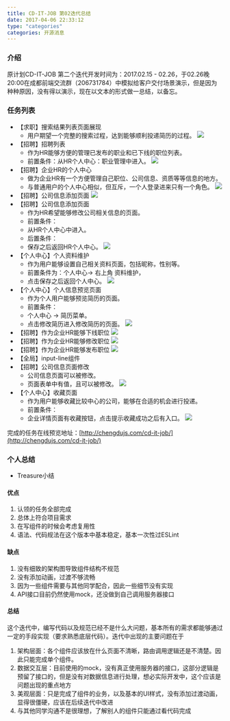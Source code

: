 ```yaml
---
title: CD-IT-JOB 第02迭代总结
date: 2017-04-06 22:33:12
type: "categories"
categories: 开源消息
---
```

### 介绍

原计划CD-IT-JOB 第二个迭代开发时间为：2017.02.15 - 02.26，于02.26晚20:00在成都前端交流群（206731784）中模拟给客户交付场景演示，但是因为种种原因，没有得以演示，现在以文本的形式做一总结，以备忘。

### 任务列表

- 【求职】搜索结果列表页面展现
  - 用户期望一个完整的搜索过程，达到能够顺利投递简历的过程。
  ![](https://striker.teambition.net/thumbnail/110p05b30f8015ff5d20668841c93238d531/w/600/h/1068)
- 【招聘】招聘列表
  - 作为HR能够方便的管理已发布的职业和已下线的职位列表。
  - 前置条件：从HR个人中心：职业管理中进入。
  ![](https://striker.teambition.net/thumbnail/110pe94ebd3f72494fd7edefba6ee8e0e9d6/w/600/h/1068)
- 【招聘】企业HR的个人中心
  - 做为企业HR有一个方便管理自己职位、公司信息、资质等等信息的地方。
  - 与普通用户的个人中心相似，但互斥，一个人登录进来只有一个角色。
  ![](https://striker.teambition.net/thumbnail/110p83390d7c1180c9cb7ee2aa1e6b534dda/w/600/h/1068)
- 【招聘】公司信息添加页面
  ![](https://striker.teambition.net/thumbnail/110p4b7960d9d86155f8f4cad6ef8f7f54f8/w/600/h/1092)
- 【招聘】公司信息添加页面
  - 作为HR希望能够修改公司相关信息的页面。
  - 前置条件：
  - 从HR个人中心中进入。
  - 后置条件：
  - 保存之后返回HR个人中心。
  ![](https://striker.teambition.net/thumbnail/110p4b7960d9d86155f8f4cad6ef8f7f54f8/w/600/h/1092)
- 【个人中心】个人资料维护
  - 作为用户能够设置自己相关资料页面，包括昵称，性别等。
  - 前置条件为：个人中心-> 右上角 资料维护，
  - 点击保存之后返回个人中心。
  ![](https://striker.teambition.net/thumbnail/110pa3c7fbe422b43aad134fd0c74ad571c9/w/600/h/1068)
- 【个人中心】个人信息预览页面
  - 作为个人用户能够预览简历的页面。
  - 前置条件：
  - 个人中心 -> 简历菜单。
  - 点击修改简历进入修改简历的页面。
  ![](https://striker.teambition.net/thumbnail/110pb77b15acf3fca87ce7fe6d75f46081e9/w/600/h/1939)
- 【招聘】作为企业HR能够下线职位
  ![](https://striker.teambition.net/thumbnail/110p0e6cd9227fba5e050edd129305af62ac/w/600/h/1068)
- 【招聘】作为企业HR能够修改职位
  ![](https://striker.teambition.net/thumbnail/110pe22d08f2cf230845037fc821c7751735/w/600/h/1068)
- 【招聘】作为企业HR能够发布职位
  ![](https://striker.teambition.net/thumbnail/110p37ae0eb0a7cfd0631c98b1b858222964/w/600/h/1068)
- 【全局】input-line组件
- 【招聘】公司信息页面修改
  - 公司信息页面可以被修改。
  - 页面表单中有值，且可以被修改。
  ![](https://striker.teambition.net/thumbnail/110pcd17a1c6d1dbea087d83f7fde49ee2e5/w/600/h/1092)
- 【个人中心】收藏页面
  - 作为用户能够收藏比较中心的公司，能够在合适的机会进行投递。
  - 前置条件：
  - 企业详情页面有收藏按钮，点击提示收藏成功之后有入口。
  ![](https://striker.teambition.net/thumbnail/110p2d400bd35ab8e780227c1a81fa6a8f95/w/600/h/758)

完成的任务在线预览地址：[http://chengdujs.com/cd-it-job/](http://chengdujs.com/cd-it-job/)

### 个人总结

- Treasure小结

#### 优点
1. 认领的任务全部完成
2. 总体上符合项目需求
3. 在写组件的时候会考虑复用性
4. 语法、代码规法在这个版本中基本稳定，基本一次性过ESLint

#### 缺点
1. 没有细致的架构图导致组件结构不规范
2. 没有添加动画，过渡不够流畅
3. 因为一些组件需要与其他同学配合，因此一些细节没有实现
4. API接口目前仍然使用mock，还没做到自己调用服务器接口

#### 总结

这个迭代中，编写代码以及规范已经不是什么大问题，基本所有的需求都能够通过一定的手段实现（要求熟悉底层代码）。迭代中出现的主要问题在于
1. 架构层面：各个组件应该放在什么页面不清晰，路由调用逻辑还是不清楚。因此只能完成单个组件。
2. 数据交互层：目前使用的mock，没有真正使用服务器的接口，这部分逻辑是预留了接口的，但是没有对数据信息进行处理，想必实际开发中，这个应该是问题出现的重点地方
3. 美观层面：只是完成了组件的业务，以及基本的UI样式，没有添加过渡动画，显得很僵硬，应该在后续迭代中改进
4. 与其他同学沟通不是很理想，了解别人的组件只能通过看代码完成